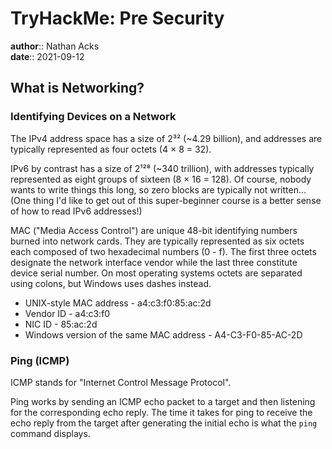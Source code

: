 # TryHackMe: Pre Security

**author**:: Nathan Acks  
**date**:: 2021-09-12

## What is Networking?

### Identifying Devices on a Network

The IPv4 address space has a size of 2³² (~4.29 billion), and addresses are typically represented as four octets (4 × 8 = 32).

IPv6 by contrast has a size of 2¹²⁸ (~340 trillion), with addresses typically represented as eight groups of sixteen (8 × 16 = 128). Of course, nobody wants to write things this long, so zero blocks are typically not written… (One thing I'd like to get out of this super-beginner course is a better sense of how to read IPv6 addresses!)

MAC ("Media Access Control") are unique 48-bit identifying numbers burned into network cards. They are typically represented as six octets each composed of two hexadecimal numbers (0 - f). The first three octets designate the network interface vendor while the last three constitute device serial number. On most operating systems octets are separated using colons, but Windows uses dashes instead.

* UNIX-style MAC address - a4:c3:f0:85:ac:2d
* Vendor ID - a4:c3:f0
* NIC ID - 85:ac:2d
* Windows version of the same MAC address - A4-C3-F0-85-AC-2D

### Ping (ICMP)

ICMP stands for "Internet Control Message Protocol".

Ping works by sending an ICMP echo packet to a target and then listening for the corresponding echo reply. The time it takes for ping to receive the echo reply from the target after generating the initial echo is what the `ping` command displays.

